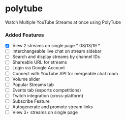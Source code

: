 # polytube
Watch Multiple YouTube Streams at once using PolyTube

### Added Features
- [X] View 2 streams on single page * 08/13/19 *
- [ ] Interchangeable live chat on stream sidebar
- [ ] Search and display streams by channel IDs
- [ ] Shareable URL for streams
- [ ] Login via Google Account
- [ ] Connect with YouTube API for mergeable chat room
- [ ] Volume slider
- [ ] Popular Streams tab
- [ ] Events tab (esports competitions)
- [ ] Twitch integration (cross-platform)
- [ ] Subscribe Feature
- [ ] Autogenerate and promote stream links
- [ ] View 3+ streams on single page
